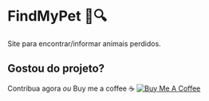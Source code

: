 
# FindMyPet 🐶🔍

Site para encontrar/informar animais perdidos.

## Gostou do projeto?

Contribua agora *ou* Buy me a coffee ☕️
<a href="https://www.buymeacoffee.com/uOICFba" target="_blank"><img src="https://www.buymeacoffee.com/assets/img/custom_images/black_img.png" alt="Buy Me A Coffee" style="height: auto !important;width: auto !important;" ></a>